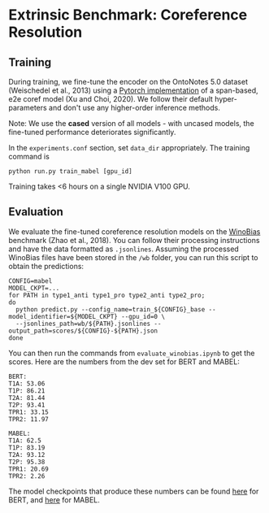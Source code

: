 # Extrinsic Benchmark: Coreference Resolution
## Training 

During training, we fine-tune the encoder on the OntoNotes 5.0 dataset (Weischedel et al., 2013) using a [Pytorch implementation](https://github.com/lxucs/coref-hoi) of a span-based, e2e coref model (Xu and Choi, 2020). We follow their default hyper-parameters and don't use any higher-order inference methods. 

Note: We use the **cased** version of all models - with uncased models, the fine-tuned performance deteriorates significantly. 
 
In the `experiments.conf` section, set `data_dir` appropriately. The training command is

```
python run.py train_mabel [gpu_id]
```

Training takes <6 hours on a single NVIDIA V100 GPU.

## Evaluation 

We evaluate the fine-tuned coreference resolution models on the [WinoBias](https://uclanlp.github.io/corefBias/overview) benchmark (Zhao et al., 2018).  You can follow their processing instructions and have the data formatted as `.jsonlines`. Assuming the processed WinoBias files have been stored in the `/wb` folder, you can run this script to obtain the predictions: 

```
CONFIG=mabel
MODEL_CKPT=...
for PATH in type1_anti type1_pro type2_anti type2_pro;
do
  python predict.py --config_name=train_${CONFIG}_base --model_identifier=${MODEL_CKPT} --gpu_id=0 \
  --jsonlines_path=wb/${PATH}.jsonlines --output_path=scores/${CONFIG}-${PATH}.json
done
```
You can then run the commands from `evaluate_winobias.ipynb` to get the scores. Here are the numbers from the dev set for BERT and MABEL:

```
BERT:
T1A: 53.06
T1P: 86.21
T2A: 81.44
T2P: 93.41
TPR1: 33.15
TPR2: 11.97
```


```
MABEL:
T1A: 62.5
T1P: 83.19
T2A: 93.12
T2P: 95.38
TPR1: 20.69
TPR2: 2.26
```

The model checkpoints that produce these numbers can be found [here](https://drive.google.com/file/d/1mVs1wXjRVBbgDs7tQ30FaS-621CuziiV/view?usp=sharing) for BERT, and [here](https://drive.google.com/file/d/1ySEFAYww7MfRA7s7bKLoZHzptzPdgKNe/view?usp=sharing) for MABEL.
